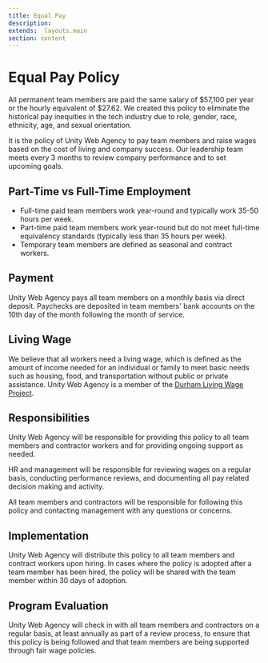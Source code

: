 ```yaml
---
title: Equal Pay
description:
extends: _layouts.main
section: content
---
```


# Equal Pay Policy

All permanent team members are paid the same salary of $57,100 per year or the hourly equivalent of $27.62. We created this policy to eliminate the historical pay inequities in the tech industry due to role, gender, race, ethnicity, age, and sexual orientation.

It is the policy of Unity Web Agency to pay team members and raise wages based on the cost of living and company success. Our leadership team meets every 3 months to review company performance and to set upcoming goals.

## Part-Time vs Full-Time Employment

- Full-time paid team members work year-round and typically work 35-50 hours per week.
- Part-time paid team members work year-round but do not meet full-time equivalency standards (typically less than 35 hours per week).
- Temporary team members are defined as seasonal and contract workers.

## Payment

Unity Web Agency pays all team members on a monthly basis via direct deposit. Paychecks are deposited in team members' bank accounts on the 10th day of the month following the month of service.

## Living Wage

We believe that all workers need a living wage, which is defined as the amount of income needed for an individual or family to meet basic needs such as housing, food, and transportation without public or private assistance. Unity Web Agency is a member of the [Durham Living Wage Project](https://www.durhamlivingwageproject.org/).

## Responsibilities

Unity Web Agency will be responsible for providing this policy to all team members and contractor workers and for providing ongoing support as needed.

HR and management will be responsible for reviewing wages on a regular basis, conducting performance reviews, and documenting all pay related decision making and activity.

All team members and contractors will be responsible for following this policy and contacting management with any questions or concerns.

## Implementation

Unity Web Agency will distribute this policy to all team members and contract workers upon hiring. In cases where the policy is adopted after a team member has been hired, the policy will be shared with the team member within 30 days of adoption.

## Program Evaluation

Unity Web Agency will check in with all team members and contractors on a regular basis, at least annually as part of a review process, to ensure that this policy is being followed and that team members are being supported through fair wage policies.
